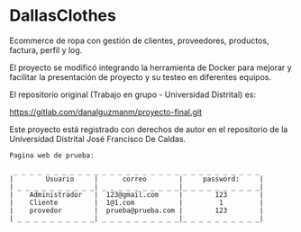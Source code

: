 # DallasClothes
 Ecommerce de ropa con gestión de clientes, proveedores, productos, factura, perfil y log.

 El proyecto se modificó integrando la herramienta de Docker para mejorar y facilitar la presentación de proyecto y su testeo en diferentes equipos.

 El repositorio original (Trabajo en grupo - Universidad Distrital) es: 

 https://gitlab.com/danalguzmanm/proyecto-final.git

 Este proyecto está registrado con derechos de autor en el repositorio de la Universidad Distrital José Francisco De Caldas.

    Pagina web de prueba:

     _ _ _ _ _ _ _ _ _ _ _ _ _ _ _ _ _ _ _ _ _ _ _ _ _ _ _ _ _ _ _
    |        Usuario     |      correo        |     password:     |
    | _ _ _ _ _ _ _ _ _ _| _ _ _ _ _ _ _ _ _ _|_ _ _ _ _ _ _ _ _ _|
    |    Administrador   |  123@gmail.com     |        123        |
    |    Cliente         |  1@1.com           |         1         |
    |    provedor        |  prueba@prueba.com |        123        |
    | _ _ _ _ _ _ _ _ _ _| _ _ _ _ _ _ _ _ _ _|_ _ _ _ _ _ _ _ _ _|